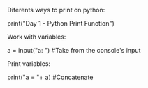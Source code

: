 Diferents ways to print on python:

  print("Day 1 - Python Print Function")

Work with variables:

  a = input("a: ") #Take from the console's input

Print variables:

  print("a = "+ a) #Concatenate
